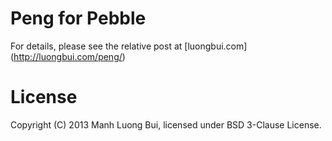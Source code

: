 # Peng for Pebble

For details, please see the relative post at [luongbui.com] 
(http://luongbui.com/peng/)

# License

Copyright (C) 2013 Manh Luong Bui, licensed under BSD 3-Clause License.


